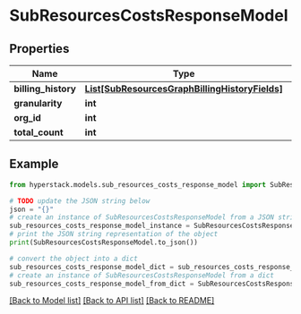 # SubResourcesCostsResponseModel


## Properties

Name | Type | Description | Notes
------------ | ------------- | ------------- | -------------
**billing_history** | [**List[SubResourcesGraphBillingHistoryFields]**](SubResourcesGraphBillingHistoryFields.md) |  | [optional] 
**granularity** | **int** |  | [optional] 
**org_id** | **int** |  | [optional] 
**total_count** | **int** |  | [optional] 

## Example

```python
from hyperstack.models.sub_resources_costs_response_model import SubResourcesCostsResponseModel

# TODO update the JSON string below
json = "{}"
# create an instance of SubResourcesCostsResponseModel from a JSON string
sub_resources_costs_response_model_instance = SubResourcesCostsResponseModel.from_json(json)
# print the JSON string representation of the object
print(SubResourcesCostsResponseModel.to_json())

# convert the object into a dict
sub_resources_costs_response_model_dict = sub_resources_costs_response_model_instance.to_dict()
# create an instance of SubResourcesCostsResponseModel from a dict
sub_resources_costs_response_model_from_dict = SubResourcesCostsResponseModel.from_dict(sub_resources_costs_response_model_dict)
```
[[Back to Model list]](../README.md#documentation-for-models) [[Back to API list]](../README.md#documentation-for-api-endpoints) [[Back to README]](../README.md)


